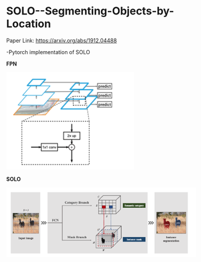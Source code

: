 # SOLO--Segmenting-Objects-by-Location

Paper Link: https://arxiv.org/abs/1912.04488

-Pytorch implementation of SOLO

**FPN**

![](FPN.PNG)

**SOLO** 

![](Solo_model.PNG)
